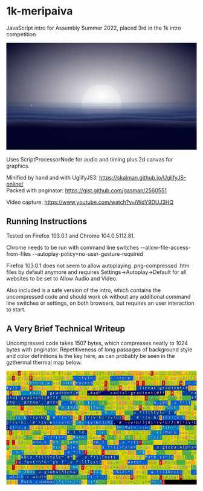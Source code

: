 # 1k-meripaiva
JavaScript intro for Assembly Summer 2022, placed 3rd in the 1k intro competition

![Alt text](/screenshot.png?raw=true "Screenshot")

Uses ScriptProcessorNode for audio and timing plus 2d canvas for graphics.

Minified by hand and with UglifyJS3: https://skalman.github.io/UglifyJS-online/ <br/>
Packed with pnginator: https://gist.github.com/gasman/2560551

Video capture: https://www.youtube.com/watch?v=iWdY9DUJ3HQ


## Running Instructions

Tested on Firefox 103.0.1 and Chrome 104.0.5112.81.

Chrome needs to be run with command line switches --allow-file-access-from-files --autoplay-policy=no-user-gesture-required

Firefox 103.0.1 does not seem to allow autoplaying .png-compressed .htm files by default anymore and requires Settings->Autoplay->Default for all websites to be set to Allow Audio and Video.

Also included is a safe version of the intro, which contains the uncompressed code and should work ok without any additional command line switches or settings, on both browsers, but requires an user interaction to start.


## A Very Brief Technical Writeup

Uncompressed code takes 1507 bytes, which compresses neatly to 1024 bytes with pnginator. Repetitiveness of long passages of background style and color definitions is the key here, as can probably be seen in the gzthermal thermal map below.

![Alt text](/gzthermal-result.png?raw=true "gzthermal image")
